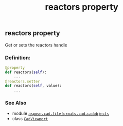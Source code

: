 ﻿---
title: reactors property
second_title: Aspose.CAD for Python via .NET API References
description: 
type: docs
weight: 620
url: /python-net/aspose.cad.fileformats.cad.cadobjects/cadviewport/reactors/
is_root: false
---

## reactors property


Get or sets the reactors handle
### Definition:
```python
@property
def reactors(self):
    ...
@reactors.setter
def reactors(self, value):
    ...
```

### See Also
* module [`aspose.cad.fileformats.cad.cadobjects`](../../)
* class [`CadViewport`](/cad/python-net/aspose.cad.fileformats.cad.cadobjects/cadviewport)
